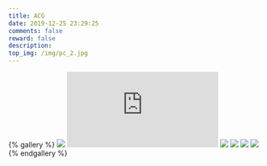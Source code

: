 ```yaml
---
title: ACG
date: 2019-12-25 23:29:25
comments: false
reward: false
description:
top_img: /img/pc_2.jpg
---
```

{% gallery %}
![](https://www.loliapi.com/acg/pc/)
![](https://www.dmoe.cc/random.php)
![](https://api.r10086.com/樱道随机图片api接口.php?图片系列=动漫综合2)
![](https://www.loliapi.com/acg/)
![](https://www.loliapi.com/acg/pe/)
![](https://www.loliapi.com/bg/)
{% endgallery %}

